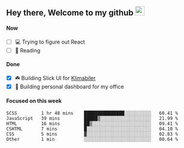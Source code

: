 ## Hey there, Welcome to my github <img src="https://media.giphy.com/media/hvRJCLFzcasrR4ia7z/giphy.gif" width="25px">

#### Now
- [ ] 💻 Trying to figure out React
- [ ] 📕 Reading

#### Done
- [x] ☘️ Building Slick UI for [Klimabiler](https://klimabiler.dk)
- [x] 🚀 Building personal dashboard for my office
 
 #### Focused on this week
<!--START_SECTION:waka-->

```text
SCSS         1 hr 48 mins    ███████████████░░░░░░░░░░   60.41 %
JavaScript   39 mins         █████▒░░░░░░░░░░░░░░░░░░░   21.99 %
HTML         16 mins         ██▒░░░░░░░░░░░░░░░░░░░░░░   09.41 %
CSHTML       7 mins          █░░░░░░░░░░░░░░░░░░░░░░░░   04.10 %
CSS          5 mins          ▓░░░░░░░░░░░░░░░░░░░░░░░░   02.83 %
Other        1 min           ░░░░░░░░░░░░░░░░░░░░░░░░░   00.64 %
```

<!--END_SECTION:waka-->

